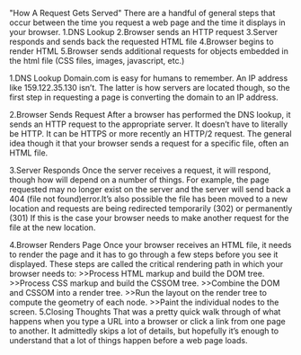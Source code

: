 "How A Request Gets Served"
There are a handful of general steps that occur between the time you request a web page and the time it displays in your browser.
  1.DNS Lookup
  2.Browser sends an HTTP request
  3.Server responds and sends back the requested HTML file
  4.Browser begins to render HTML
  5.Browser sends additional requests for objects embedded in the html file (CSS files, images,
    javascript, etc.)

1.DNS Lookup
    Domain.com is easy for humans to remember. An IP address like 159.122.35.130 isn’t. The
    latter is how servers are located though, so the first step in requesting a page is converting
    the domain to an IP address.

2.Browser Sends Request
    After a browser has performed the DNS lookup, it sends an HTTP request to the appropriate
    server. It doesn’t have to literally be HTTP. It can be HTTPS or more recently an HTTP/2
    request. The general idea though it that your browser sends a request for a specific file,
    often an HTML file.

3.Server Responds
    Once the server receives a request, it will respond, though how will depend on a number of
    things. For example, the page requested may no longer exist on the server and the server will
    send back a 404 (file not found)error.It’s also possible the file has been moved to a new
    location and requests are being redirected temporarily (302) or permanently (301) If this is
    the case your browser needs to make another request for the file at the new location.

4.Browser Renders Page
    Once your browser receives an HTML file, it needs to render the page and it has to go through
    a few steps before you see it displayed. These steps are called the critical rendering path in
    which your browser needs to:
     >>Process HTML markup and build the DOM tree.
     >>Process CSS markup and build the CSSOM tree.
     >>Combine the DOM and CSSOM into a render tree.
     >>Run the layout on the render tree to compute the geometry of each node.
     >>Paint the individual nodes to the screen.
5.Closing Thoughts
   That was a pretty quick walk through of what happens when you type a URL into a browser or
   click a link from one page to another. It admittedly skips a lot of details, but hopefully it’s
   enough to understand that a lot of things happen before a web page loads.
  
